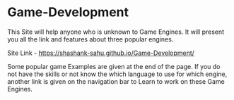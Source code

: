 # Game-Development

This Site will help anyone who is unknown to Game Engines. It will present you all the link and features about three popular engines.

Site Link - https://shashank-sahu.github.io/Game-Development/

Some popular game Examples are given at the end of the page. If you do not have the skills or not know the which language to use for which engine, another link is given on the navigation bar to Learn to work on these Game Engines.
